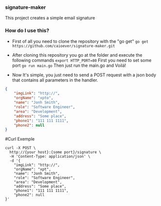 ### signature-maker
This project creates a simple email signature

### How do I use this?
- First of all you need to clone the repository with the "go get"
`go get https://github.com/caioever/signature-maker.git`

- After cloning this repository you go at the folder and execute the following commands
`export HTTP_PORT=80` First you need to set some port
`go run main.go` Then just run the main.go and Voilá!

- Now It's simple, you just need to send a POST request with a json body that contains all parameters in the handler.
```json
{
	"imgLink": "http://",
	"orgName": "xpto",
	"name": "Jonh Smith",
	"role": "Software Engineer",
	"area": "Development",
	"address": "Some place",
	"phone1": "111 111 1111",
	"phone2": null
}
```

#Curl Exemple
```curl
curl -X POST \
  http://{your host}:{some port}/signature \
  -H 'Content-Type: application/json' \
  -d '{
	"imgLink": "http://",
	"orgName": "xpt",
	"name": "Jonh Smith",
	"role": "Software Engineer",
	"area": "Development",
	"address": "Some place",
	"phone1": "111 111 1111",
	"phone2": null
}'
```
